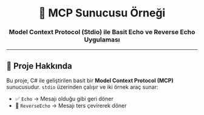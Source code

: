 <div align="center">

# 🚀 MCP Sunucusu Örneği  
### Model Context Protocol (Stdio) ile Basit Echo ve Reverse Echo Uygulaması
</div>

---

## 🧩 Proje Hakkında

Bu proje, C# ile geliştirilen basit bir **Model Context Protocol (MCP)** sunucusudur. `stdio` üzerinden çalışır ve iki örnek araç sunar:

- ✅ `Echo` → Mesajı olduğu gibi geri döner  
- 🔁 `ReverseEcho` → Mesajı ters çevirerek döner

